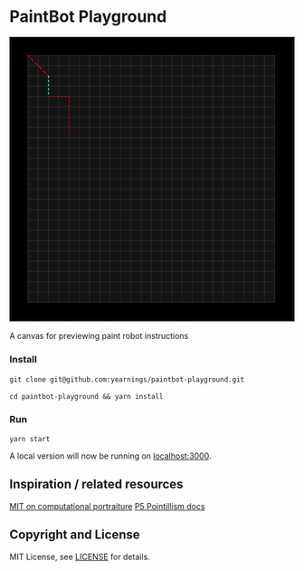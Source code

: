 
# PaintBot Playground

![Demo](plotter.png?raw=true "Demo")

A canvas for previewing paint robot instructions

### Install
```
git clone git@github.com:yearnings/paintbot-playground.git
```

```
cd paintbot-playground && yarn install
```

### Run
```
yarn start
```

A local version will now be running on [localhost:3000](http://localhost:3000).

## Inspiration / related resources
[MIT on computational portraiture](https://courses.ideate.cmu.edu/15-104/f2016/week-9-due-oct-28/)
[P5 Pointillism docs](https://p5js.org/examples/image-pointillism.html)


## Copyright and License

MIT License, see [LICENSE](LICENSE) for details.
